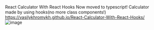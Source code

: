 React Calculator With React Hooks
Now moved to typescript!
Calculator made by using hooks(no more class components!) https://vasilykhromykh.github.io/React-Calculator-With-React-Hooks/
![image](https://user-images.githubusercontent.com/71073510/193308489-ce0d5095-5bfd-4fcb-a13f-4ef75a705f55.png)
